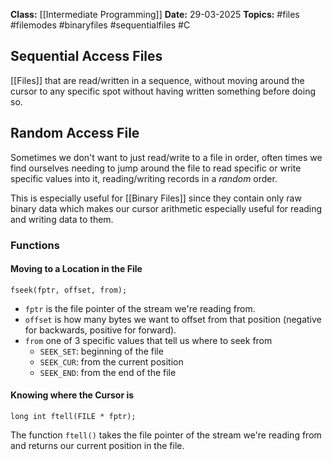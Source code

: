 **Class:** [[Intermediate Programming]]
**Date:** 29-03-2025
**Topics:**  #files #filemodes #binaryfiles #sequentialfiles #C 

## Sequential Access Files
[[Files]] that are read/written in a sequence, without moving around the cursor to any specific spot without having written something before doing so.

## Random Access File
Sometimes we don't want to just read/write to a file in order, often times we find ourselves needing to jump around the file to read specific or write specific values into it, reading/writing records in a *random* order.

This is especially useful for [[Binary Files]] since they contain only raw binary data which makes our cursor arithmetic especially useful for reading and writing data to them.

### Functions
#### Moving to a Location in the File
```
fseek(fptr, offset, from);
```
- `fptr` is the file pointer of the stream we're reading from.
- `offset` is how many bytes we want to offset from that position (negative for backwards, positive for forward).
- `from` one of 3 specific values that tell us where to seek from
	- `SEEK_SET`: beginning of the file
	- `SEEK_CUR`: from the current position
	- `SEEK_END`: from the end of the file

#### Knowing where the Cursor is
```
long int ftell(FILE * fptr);
```
The function `ftell()` takes the file pointer of the stream we're reading from and returns our current position in the file.
